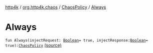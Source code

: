 [http4k](../../index.md) / [org.http4k.chaos](../index.md) / [ChaosPolicy](index.md) / [Always](./-always.md)

# Always

`fun Always(injectRequest: `[`Boolean`](https://kotlinlang.org/api/latest/jvm/stdlib/kotlin/-boolean/index.html)` = true, injectResponse: `[`Boolean`](https://kotlinlang.org/api/latest/jvm/stdlib/kotlin/-boolean/index.html)` = true): `[`ChaosPolicy`](index.md) [(source)](https://github.com/http4k/http4k/blob/master/http4k-testing-chaos/src/main/kotlin/org/http4k/chaos/ChaosPolicy.kt#L13)
